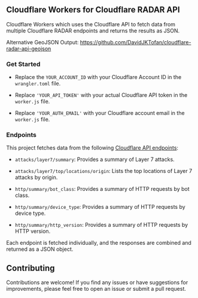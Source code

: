 ## Cloudflare Workers for Cloudflare RADAR API

Cloudflare Workers which uses the Cloudflare API to fetch data from multiple Cloudflare RADAR endpoints and returns the results as JSON.

Alternative GeoJSON Output: https://github.com/DavidJKTofan/cloudflare-radar-api-geojson

### Get Started

- Replace the `YOUR_ACCOUNT_ID` with your Cloudflare Account ID in the `wrangler.toml` file.

- Replace `'YOUR_API_TOKEN'` with your actual Cloudflare API token in the `worker.js` file.

- Replace `'YOUR_AUTH_EMAIL'` with your Cloudflare account email in the `worker.js` file.

### Endpoints

This project fetches data from the following [Cloudflare API endpoints](https://developers.cloudflare.com/api/):

- `attacks/layer7/summary`: Provides a summary of Layer 7 attacks.

- `attacks/layer7/top/locations/origin`: Lists the top locations of Layer 7 attacks by origin.

- `http/summary/bot_class`: Provides a summary of HTTP requests by bot class.

- `http/summary/device_type`: Provides a summary of HTTP requests by device type.

- `http/summary/http_version`: Provides a summary of HTTP requests by HTTP version.

Each endpoint is fetched individually, and the responses are combined and returned as a JSON object.

## Contributing

Contributions are welcome! If you find any issues or have suggestions for improvements, please feel free to open an issue or submit a pull request.
